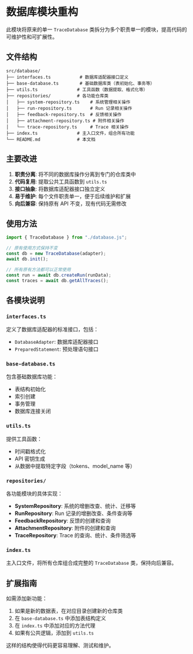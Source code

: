 # 数据库模块重构

此模块将原来的单一 `TraceDatabase` 类拆分为多个职责单一的模块，提高代码的可维护性和可扩展性。

## 文件结构

```
src/database/
├── interfaces.ts           # 数据库适配器接口定义
├── base-database.ts        # 基础数据库类（表初始化、事务等）
├── utils.ts               # 工具函数（数据提取、格式化等）
├── repositories/          # 各功能仓库类
│   ├── system-repository.ts    # 系统管理相关操作
│   ├── run-repository.ts       # Run 记录相关操作
│   ├── feedback-repository.ts  # 反馈相关操作
│   ├── attachment-repository.ts # 附件相关操作
│   └── trace-repository.ts     # Trace 相关操作
├── index.ts               # 主入口文件，组合所有功能
└── README.md              # 本文档
```

## 主要改进

1. **职责分离**: 将不同的数据库操作分离到专门的仓库类中
2. **代码复用**: 提取公共工具函数到 `utils.ts`
3. **接口抽象**: 将数据库适配器接口独立定义
4. **易于维护**: 每个文件职责单一，便于后续维护和扩展
5. **向后兼容**: 保持原有 API 不变，现有代码无需修改

## 使用方法

```typescript
import { TraceDatabase } from "./database.js";

// 原有使用方式保持不变
const db = new TraceDatabase(adapter);
await db.init();

// 所有原有方法都可以正常使用
const run = await db.createRun(runData);
const traces = await db.getAllTraces();
```

## 各模块说明

### `interfaces.ts`

定义了数据库适配器的标准接口，包括：

-   `DatabaseAdapter`: 数据库适配器接口
-   `PreparedStatement`: 预处理语句接口

### `base-database.ts`

包含基础数据库功能：

-   表结构初始化
-   索引创建
-   事务管理
-   数据库连接关闭

### `utils.ts`

提供工具函数：

-   时间戳格式化
-   API 密钥生成
-   从数据中提取特定字段（tokens、model_name 等）

### `repositories/`

各功能模块的具体实现：

-   **SystemRepository**: 系统的增删改查、统计、迁移等
-   **RunRepository**: Run 记录的增删改查、条件查询等
-   **FeedbackRepository**: 反馈的创建和查询
-   **AttachmentRepository**: 附件的创建和查询
-   **TraceRepository**: Trace 的查询、统计、条件筛选等

### `index.ts`

主入口文件，将所有仓库组合成完整的 `TraceDatabase` 类，保持向后兼容。

## 扩展指南

如需添加新功能：

1. 如果是新的数据表，在对应目录创建新的仓库类
2. 在 `base-database.ts` 中添加表结构定义
3. 在 `index.ts` 中添加对应的方法代理
4. 如果有公共逻辑，添加到 `utils.ts`

这样的结构使得代码更容易理解、测试和维护。
